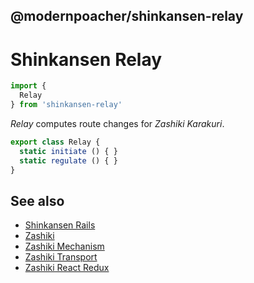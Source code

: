 ## @modernpoacher/shinkansen-relay

# Shinkansen Relay

```javascript
import {
  Relay
} from 'shinkansen-relay'
```

*Relay* computes route changes for *Zashiki Karakuri*.

```javascript
export class Relay {
  static initiate () { }
  static regulate () { }
}
```

## See also

- [Shinkansen Rails](https://github.com/modernpoacher/shinkansen-rails)
- [Zashiki](https://github.com/modernpoacher/zashiki)
- [Zashiki Mechanism](https://github.com/modernpoacher/zashiki-mechanism)
- [Zashiki Transport](https://github.com/modernpoacher/zashiki-transport)
- [Zashiki React Redux](https://github.com/modernpoacher/zashiki-react-redux)
